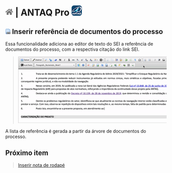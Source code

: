 # [![Home](../img/home.png)](../) |  ANTAQ Pro ![Icone](../img/icon-32.png)

## ![ANTAQ Pro Referência Documentos](../img/icon-refdocumentos.png) Inserir referência de documentos do processo

Essa funcionalidade adiciona ao editor de texto do SEI a referência de documentos do processo, com a respectiva citação do link SEI.

> ![Tela Referência Documentos](../img/tela-refdocumentos.gif) 

A lista de referência é gerada a partir da árvore de documentos do processo.

## Próximo item

> [Inserir nota de rodapé](./NOTARODAPE.md)
